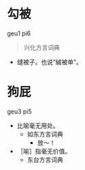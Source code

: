 



# 勾被
geu1 pi6
> 兴化方言词典
- 缝被子。也说“絾被单”。

# 狗屁
geu3 pi5
+ 比喻毫无用处。
  * 如东方言词典
    - 放～！
+ ［喻］指毫无价值。
  * 东台方言词典
